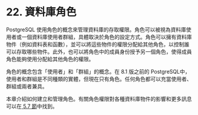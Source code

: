 # 22. 資料庫角色

PostgreSQL 使用角色的概念來管理資料庫的存取權限。角色可以被視為資料庫使用者或一個資料庫使用者群組，具體取決於角色的設定方式。角色可以擁有資料庫物件（例如資料表和函數），並可以將這些物件的權限分配給其他角色，以控制誰可以存取哪些物件。此外，也可以將角色中的成員身份授予另一個角色，使得成員角色能夠使用分配給其他角色的權限。

角色的概念包含「使用者」和「群組」的概念。在 8.1 版之前的 PostgreSQL中，使用者和群組是不同種類的實體，但現在只有角色。任何角色都可以充當使用者、群組或兩者兼具。

本章介紹如何建立和管理角色。有關角色權限對各種資料庫物件的影響和更多訊息可以在[ 5.7 節](../../the-sql-language/ddl/privileges.md)中找到。

